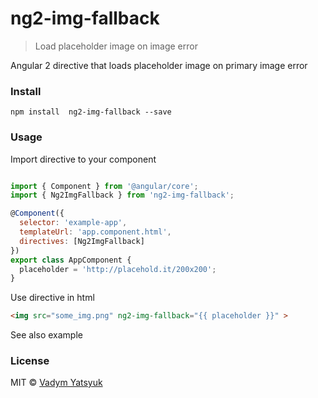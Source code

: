 # ng2-img-fallback

> Load placeholder image on image error

Angular 2 directive that loads placeholder image on primary image error

### Install

```
npm install  ng2-img-fallback --save
```

### Usage

Import directive to your component

```js

import { Component } from '@angular/core';
import { Ng2ImgFallback } from 'ng2-img-fallback';

@Component({
  selector: 'example-app',
  templateUrl: 'app.component.html',
  directives: [Ng2ImgFallback]
})
export class AppComponent {
  placeholder = 'http://placehold.it/200x200';
}

```

Use directive in html

```html
<img src="some_img.png" ng2-img-fallback="{{ placeholder }}" >
```

See also example

### License

MIT © [Vadym Yatsyuk](https://github.com/vadimdez)